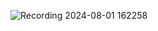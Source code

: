 ![Recording 2024-08-01 162258](https://github.com/user-attachments/assets/f55f040b-d4e5-4815-b134-6fe0c8b7fc92)
